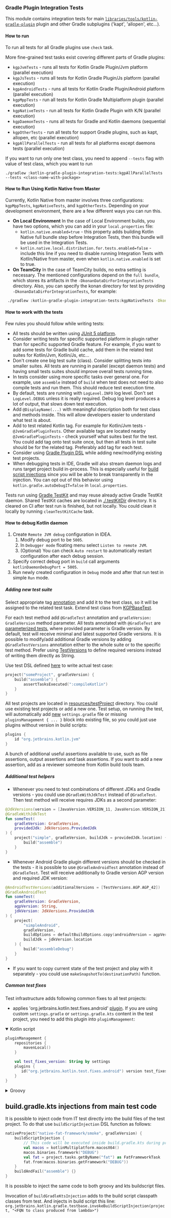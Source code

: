 ### Gradle Plugin Integration Tests

This module contains integration tests for main [`libraries/tools/kotlin-gradle-plugin`](../kotlin-gradle-plugin/ReadMe.md) plugin 
and other Gradle subplugins ('kapt', 'allopen', etc...).

#### How to run

To run all tests for all Gradle plugins use `check` task.

More fine-grained test tasks exist covering different parts of Gradle plugins:
- `kgpJvmTests` - runs all tests for Kotlin Gradle Plugin/Jvm platform (parallel execution)
- `kgpJsTests` - runs all tests for Kotlin Gradle Plugin/Js platform (parallel execution)
- `kgpAndroidTests` - runs all tests for Kotlin Gradle Plugin/Android platform (parallel execution)
- `kgpMppTests` - run all tests for Kotlin Gradle Multiplatform plugin (parallel execution)
- `kgpNativeTests` - run all tests for Kotlin Gradle Plugin with K/N (parallel execution)
- `kgpDaemonTests` - runs all tests for Gradle and Kotlin daemons (sequential execution)
- `kgpOtherTests` - run all tests for support Gradle plugins, such as kapt, allopen, etc (parallel execution)
- `kgpAllParallelTests` - run all tests for all platforms except daemons tests (parallel execution)

If you want to run only one test class, you need to append `--tests` flag with value of test class, which you want to run
```shell
./gradlew :kotlin-gradle-plugin-integration-tests:kgpAllParallelTests --tests <class-name-with-package>
```

#### How to Run Using Kotlin Native from Master

Currently, Kotlin Native from master involves three configurations: `kgpMppTests`, `kgpNativeTests`, and `kgpOtherTests`. 
Depending on your development environment, there are a few different ways you can run this.
* **On Local Environment** In the case of Local Environment builds, you have two options, which you can add in your `local.properties` file:  
  * `kotlin.native.enabled=true` - this property adds building Kotlin Native full bundle step before Integration Tests, then this bundle will be used in the Integration Tests.
  * `kotlin.native.local.distribution.for.tests.enabled=false` - include this line if you need to disable running Integration Tests with Kotlin/Native from master, even when `kotlin.native.enabled` is set to true.
* **On TeamCity** In the case of TeamCity builds, no extra setting is necessary. The mentioned configurations depend on the `full bundle`, which stores its artifacts in the `-DkonanDataDirForIntegrationTests` directory.
Also, you can specify the konan directory for test by providing `-DkonanDataDirForIntegrationTests`, for example:
```bash
 ./gradlew :kotlin-gradle-plugin-integration-tests:kgpNativeTests -DkonanDataDirForIntegrationTests=/tmp/.konan
```

#### How to work with the tests

Few rules you should follow while writing tests:
- All tests should be written using [JUnit 5 platform](https://junit.org/junit5/docs/current/user-guide/#overview).
- Consider writing tests for specific supported platform in plugin rather than for specific supported Gradle feature.  For example, 
if you want to add some tests for Gradle build cache, add them in the related test suites for Kotlin/Jvm, Kotlin/Js, etc...
- Don't create one big test suite (class). Consider splitting tests into smaller suites. All tests are running in parallel (except daemon tests)
and having small tests suites should improve overall tests running time.
- In tests consider using more specific tasks over general one. For example, use `assemble` instead of `build` when test does not need to also
compile tests and run them. This should reduce test execution time.
- By default, tests are running with `LogLevel.INFO` log level. Don't set `LogLevel.DEBUG` unless it is really required. Debug log level produces
a lot of output, that slows down test execution.
- Add `@DisplayName(...)` with meaningful description both for test class and methods inside. This will allow developers easier 
to understand what test is about.
- Add to test related Kotlin tag. For example for Kotlin/Jvm tests - `@JvmGradlePluginTests`. Other available tags are located nearby 
`@JvmGradlePluginTests` - check yourself what suites best for the test. You could add tag onto test suite once, but then all tests 
in test suite should be for the related tag. Preferably add tag for each test.
- Consider using [Gradle Plugin DSL](https://docs.gradle.org/current/userguide/plugins.html#sec:plugins_block) while adding new/modifying existing test projects.
- <a name="autodebug"></a> When debugging tests in IDE, Gradle will also stream daemon logs and runs target project 
build in-process. This is especially useful for [build script injections](#injections) since you will be able to break 
transparently in the injection. You can opt out of this behavior using `kotlin.gradle.autoDebugIT=false` 
in `local.properties`.

Tests run using [Gradle TestKit](https://docs.gradle.org/current/userguide/test_kit.html) and may reuse already active Gradle TestKit daemon.
Shared TestKit caches are located in [./.testKitDir](.testKitDir) directory. It is cleared on CI after test run is finished, but not locally.
You could clean it locally by running `cleanTestKitCache` task.

#### How to debug Kotlin daemon

1. Create `Remote JVM debug` configuration in IDEA. 
   1. Modify debug port to be `5005`. 
   2. In `Debugger mode` floating menu select `Listen to remote JVM`. 
   3. (Optional) You can check `Auto restart` to automatically restart configuration after each debug session.
2. Specify correct debug port in `build` call arguments `kotlinDaemonDebugPort = 5005`.
3. Run newly created configuration in `Debug` mode and after that run test in simple `Run` mode.

##### Adding new test suite

Select appropriate tag [annotation](src/test/kotlin/org/jetbrains/kotlin/gradle/testbase/testTags.kt) and add it to the test class, 
so it will be assigned to the related test task. Extend test class from [KGPBaseTest](src/test/kotlin/org/jetbrains/kotlin/gradle/testbase/KGPBaseTest.kt).

For each test method add `@GradleTest` annotation and `gradleVersion: GradleVersion` method parameter.
All tests annotated with `@GradleTest` are [parameterized tests](https://junit.org/junit5/docs/current/user-guide/#writing-tests-parameterized-tests),
where provided parameter is Gradle version. By default, test will receive minimal and latest supported Gradle versions. It is possible 
to modify/add additional Gradle versions by adding `@GradleTestVersions` annotation either to the whole suite or to the specific test method.
Prefer using [TestVersions](src/test/kotlin/org/jetbrains/kotlin/gradle/testbase/TestVersions.kt) to define required versions instead of
writing them directly as String.

Use test DSL defined [here](src/test/kotlin/org/jetbrains/kotlin/gradle/testbase/testDsl.kt) to write actual test case:
```kotlin
project("someProject", gradleVersion) {
    build("assemble") {
        assertTasksExecuted(":compileKotlin")
    }
}
```

All test projects are located in [resources/testProject](src/test/resources/testProject) directory. You could use existing test projects
or add a new one. Test setup, on running the test, will automatically add [new](src/test/kotlin/org/jetbrains/kotlin/gradle/testbase/projectSetupDefaults.kt)
`settings.gradle` file or missing `pluginsManagement { ... }` block into existing file, so you could just use plugins without version
in build scripts:
```groovy
plugins {
    id "org.jetbrains.kotlin.jvm"
}
```

A bunch of additional useful assertions available to use, such as file assertions, output assertions and task assertions. If you want to
add a new assertion, add as a reviewer someone from Kotlin build tools team.

##### Additional test helpers

- Whenever you need to test combinations of different JDKs and Gradle versions - you could use `@GradleWithJdkTest` instead of `@GradleTest`. 
Then test method will receive requires JDKs as a second parameter:
```kotlin
@JdkVersions(version = [JavaVersion.VERSION_11, JavaVersion.VERSION_21])
@GradleWithJdkTest
fun someTest(
    gradleVersion: GradleVersion, 
    providedJdk: JdkVersions.ProvidedJdk
) {
    project("simple", gradleVersion, buildJdk = providedJdk.location) {
        build("assemble")
    }
}
```

- Whenever Android Gradle plugin different versions should be checked in the tests - it is possible to use `@GradleAndroidTest` annotation 
instead of `@GradleTest`. Test will receive additionally to Gradle version AGP version and required JDK version:
```kotlin
@AndroidTestVersions(additionalVersions = [TestVersions.AGP.AGP_42])
@GradleAndroidTest
fun someTest(
    gradleVersion: GradleVersion,
    agpVersion: String,
    jdkVersion: JdkVersions.ProvidedJdk
) {
    project(
        "simpleAndroid",
        gradleVersion,
        buildOptions = defaultBuildOptions.copy(androidVersion = agpVersion),
        buildJdk = jdkVersion.location
    ) {
        build("assembleDebug")
    }
}
```

- If you want to copy current state of the test project and play with it separately - you could use `makeSnapshotTo(destinationPath)` function.

##### Common test fixes

Test infrastructure adds following common fixes to all test projects:
- applies 'org.jetbrains.kotlin.test.fixes.android' [plugin](../gradle/android-test-fixes/Readme.md). If you are using custom `settings.gradle`
or `settings.gradle.kts` content in the test project, you need to add this plugin into `pluginManagement`:
<details open>
<summary>Kotlin script</summary>

```kotlin
pluginManagement {
    repositories {
        mavenLocal()
    }

    val test_fixes_version: String by settings
    plugins {
       id("org.jetbrains.kotlin.test.fixes.android") version test_fixes_version
    }
}
```
</details>
<details>
<summary>Groovy</summary>

```groovy
pluginManagement {
    repositories {
        mavenLocal()
    }
    
    plugins {
       id "org.jetbrains.kotlin.test.fixes.android" version $test_fixes_version
    }
}
```
</details>

## <a name="injections"></a> build.gradle.kts injections from main test code

It is possible to inject code from IT test directly into the build files of the test project.
To do that use `buildScriptInjection` DSL function as follows:

```kotlin
nativeProject("native-fat-framework/smoke", gradleVersion) {
    buildScriptInjection {
        // This code will be executed inside build.gradle.kts during project evaluation
        val macos = kotlinMultiplatform.macosX64()
        macos.binaries.framework("DEBUG")
        val fat = project.tasks.getByName("fat") as FatFrameworkTask
        fat.from(macos.binaries.getFramework("DEBUG"))
    }
    buildAndFail("assemble") {}
}
```

It is possible to inject the same code to both groovy and kts buildscript files. 

Invocation of `buildGradleKtsInjection` adds to the build script classpath classes from test. And injects in build script this line:
`org.jetbrains.kotlin.gradle.testbase.invokeBuildScriptInjection(project, "<FQN to class produced from lambda>")`